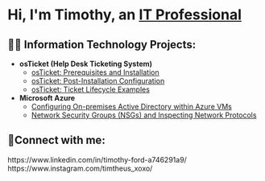 <h1>Hi, I'm Timothy, an <a href=https://www.linkedin.com/in/timothy-ford-a746291a9/">IT Professional</a></h1>

<h2>👨‍💻 Information Technology Projects:</h2>

- <b>osTicket (Help Desk Ticketing System)</b>
  - [osTicket: Prerequisites and Installation](https://github.com/Timothyjdm44/osticket-prereqs)
  - [osTicket: Post-Installation Configuration](https://github.com/Timothyjdm44/post-install-config)
  - [osTicket: Ticket Lifecycle Examples](https://github.com/Timothyjdm44/ticket-lifecycle)
- <b>Microsoft Azure</b>
  - [Configuring On-premises Active Directory within Azure VMs](https://github.com/Timothyjdm44/configure-ad)
  - [Network Security Groups (NSGs) and Inspecting Network Protocols](https://github.com/Timothyjdm44/azure-network-protocols)

<h2>🤳Connect with me:</h2>
https://www.linkedin.com/in/timothy-ford-a746291a9/
https://www.instagram.com/timtheus_xoxo/

[instagram]: https://www.instagram.com/Timothy
[linkedin]: https://linkedin.com/in/Timothy
